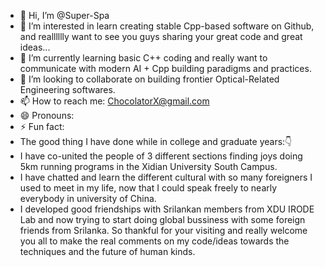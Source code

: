 - 👋 Hi, I’m @Super-Spa
- 👀 I’m interested in learn creating stable Cpp-based software on Github, and realllllly want to see you guys sharing your great code and great ideas...
- 🌱 I’m currently learning basic C++ coding and really want to communicate with modern AI + Cpp building paradigms and practices.
- 💞️ I’m looking to collaborate on building frontier Optical-Related Engineering softwares.
- 📫 How to reach me: ChocolatorX@gmail.com
- 😄 Pronouns: 
- ⚡ Fun fact:
- The good thing I have done while in college and graduate years:👇
- I have co-united the people of 3 different sections finding joys doing 5km running programs in the Xidian University South Campus.
- I have chatted and learn the different cultural with so many foreigners I used to meet in my life, now that I could speak freely to nearly everybody in university of China.
- I developed good friendships with Srilankan members from XDU IRODE Lab and now trying to start doing global bussiness with some foreign friends from Srilanka.
So thankful for your visiting and really welcome you all to make the real comments on my code/ideas towards the techniques and the future of human kinds.
<!---
Super-Spa/Super-Spa is a ✨ special ✨ repository because its `README.md` (this file) appears on your GitHub profile.
You can click the Preview link to take a look at your changes.
---
